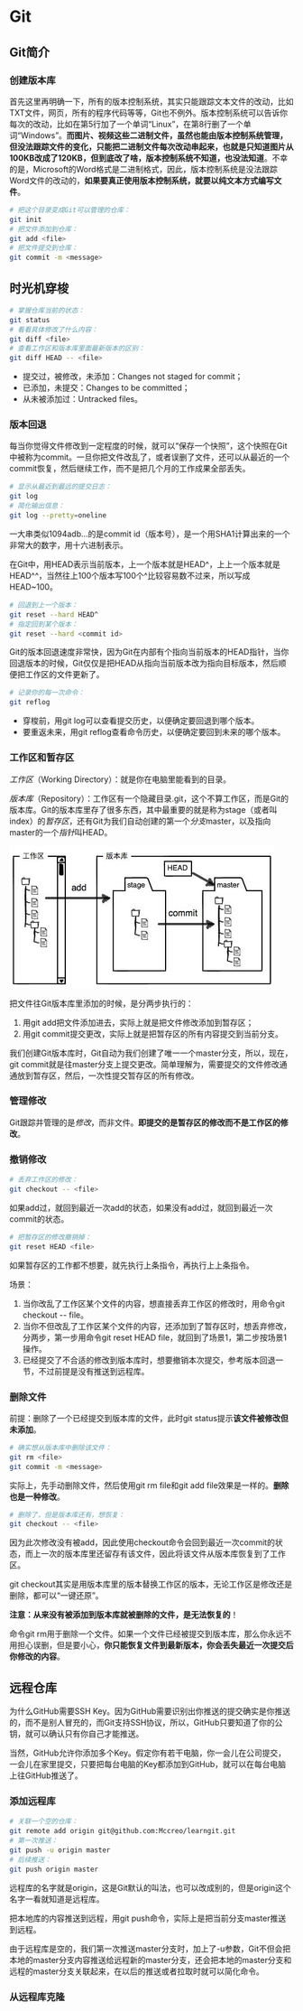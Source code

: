 # Git

## Git简介

### 创建版本库

首先这里再明确一下，所有的版本控制系统，其实只能跟踪文本文件的改动，比如TXT文件，网页，所有的程序代码等等，Git也不例外。版本控制系统可以告诉你每次的改动，比如在第5行加了一个单词“Linux”，在第8行删了一个单词“Windows”。**而图片、视频这些二进制文件，虽然也能由版本控制系统管理，但没法跟踪文件的变化，只能把二进制文件每次改动串起来，也就是只知道图片从100KB改成了120KB，但到底改了啥，版本控制系统不知道，也没法知道**。不幸的是，Microsoft的Word格式是二进制格式，因此，版本控制系统是没法跟踪Word文件的改动的，**如果要真正使用版本控制系统，就要以纯文本方式编写文件**。

```bash
# 把这个目录变成Git可以管理的仓库：
git init
# 把文件添加到仓库：
git add <file>
# 把文件提交到仓库：
git commit -m <message>
```

## 时光机穿梭

```bash
# 掌握仓库当前的状态：
git status
# 看看具体修改了什么内容：
git diff <file>
# 查看工作区和版本库里面最新版本的区别：
git diff HEAD -- <file>
```

- 提交过，被修改，未添加：Changes not staged for commit；
- 已添加，未提交：Changes to be committed；
- 从未被添加过：Untracked files。

### 版本回退

每当你觉得文件修改到一定程度的时候，就可以“保存一个快照”，这个快照在Git中被称为commit。一旦你把文件改乱了，或者误删了文件，还可以从最近的一个commit恢复，然后继续工作，而不是把几个月的工作成果全部丢失。

```bash
# 显示从最近到最远的提交日志：
git log
# 简化输出信息：
git log --pretty=oneline
```

一大串类似1094adb...的是commit id（版本号），是一个用SHA1计算出来的一个非常大的数字，用十六进制表示。

在Git中，用HEAD表示当前版本，上一个版本就是HEAD^，上上一个版本就是HEAD^^，当然往上100个版本写100个^比较容易数不过来，所以写成HEAD~100。

```bash
# 回退到上一个版本：
git reset --hard HEAD^
# 指定回到某个版本：
git reset --hard <commit id>
```

Git的版本回退速度非常快，因为Git在内部有个指向当前版本的HEAD指针，当你回退版本的时候，Git仅仅是把HEAD从指向当前版本改为指向目标版本，然后顺便把工作区的文件更新了。

```bash
# 记录你的每一次命令：
git reflog
```

- 穿梭前，用git log可以查看提交历史，以便确定要回退到哪个版本。
- 要重返未来，用git reflog查看命令历史，以便确定要回到未来的哪个版本。

### 工作区和暂存区

*工作区*（Working Directory）：就是你在电脑里能看到的目录。

*版本库*（Repository）：工作区有一个隐藏目录.git，这个不算工作区，而是Git的版本库。Git的版本库里存了很多东西，其中最重要的就是称为stage（或者叫index）的*暂存区*，还有Git为我们自动创建的第一个*分支*master，以及指向master的一个*指针*叫HEAD。

<img src="./image/工作区与版本库.png">

把文件往Git版本库里添加的时候，是分两步执行的：

  1. 用git add把文件添加进去，实际上就是把文件修改添加到暂存区；
  2. 用git commit提交更改，实际上就是把暂存区的所有内容提交到当前分支。

我们创建Git版本库时，Git自动为我们创建了唯一一个master分支，所以，现在，git commit就是往master分支上提交更改。简单理解为，需要提交的文件修改通通放到暂存区，然后，一次性提交暂存区的所有修改。

### 管理修改

Git跟踪并管理的是*修改*，而非文件。**即提交的是暂存区的修改而不是工作区的修改**。

### 撤销修改

```bash
# 丢弃工作区的修改：
git checkout -- <file>
```

如果add过，就回到最近一次add的状态，如果没有add过，就回到最近一次commit的状态。

```bash
# 把暂存区的修改撤销掉：
git reset HEAD <file>
```

如果暂存区的工作都不想要，就先执行上条指令，再执行上上条指令。

场景：

  1. 当你改乱了工作区某个文件的内容，想直接丢弃工作区的修改时，用命令git checkout -- file。
  2. 当你不但改乱了工作区某个文件的内容，还添加到了暂存区时，想丢弃修改，分两步，第一步用命令git reset HEAD file，就回到了场景1，第二步按场景1操作。
  3. 已经提交了不合适的修改到版本库时，想要撤销本次提交，参考版本回退一节，不过前提是没有推送到远程库。

### 删除文件

前提：删除了一个已经提交到版本库的文件，此时git status提示**该文件被修改但未添加**。

```bash
# 确实想从版本库中删除该文件：
git rm <file>
git commit -m <message>
```

实际上，先手动删除文件，然后使用git rm file和git add file效果是一样的。**删除也是一种修改**。

```bash
# 删除了，但是版本库还有，想恢复：
git checkout -- <file>
```

因为此次修改没有被add，因此使用checkout命令会回到最近一次commit的状态，而上一次的版本库里还留存有该文件，因此将该文件从版本库恢复到了工作区。

git checkout其实是用版本库里的版本替换工作区的版本，无论工作区是修改还是删除，都可以“一键还原”。

**注意：从来没有被添加到版本库就被删除的文件，是无法恢复的**！

命令git rm用于删除一个文件。如果一个文件已经被提交到版本库，那么你永远不用担心误删，但是要小心，**你只能恢复文件到最新版本，你会丢失最近一次提交后你修改的内容**。

## 远程仓库

为什么GitHub需要SSH Key。因为GitHub需要识别出你推送的提交确实是你推送的，而不是别人冒充的，而Git支持SSH协议，所以，GitHub只要知道了你的公钥，就可以确认只有你自己才能推送。

当然，GitHub允许你添加多个Key。假定你有若干电脑，你一会儿在公司提交，一会儿在家里提交，只要把每台电脑的Key都添加到GitHub，就可以在每台电脑上往GitHub推送了。

### 添加远程库

```bash
# 关联一个空的仓库：
git remote add origin git@github.com:Mccreo/learngit.git
# 第一次推送：
git push -u origin master
# 后续推送：
git push origin master
```

远程库的名字就是origin，这是Git默认的叫法，也可以改成别的，但是origin这个名字一看就知道是远程库。

把本地库的内容推送到远程，用git push命令，实际上是把当前分支master推送到远程。

由于远程库是空的，我们第一次推送master分支时，加上了-u参数，Git不但会把本地的master分支内容推送给远程新的master分支，还会把本地的master分支和远程的master分支关联起来，在以后的推送或者拉取时就可以简化命令。

### 从远程库克隆

